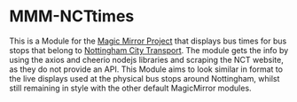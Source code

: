 # MMM-NCTtimes
This is a Module for the [Magic Mirror Project](https://magicmirror.builders/) that displays bus times for bus stops that belong to [Nottingham City Transport](https://nctx.co.uk). The module gets the info by using the axios and cheerio nodejs libraries and scraping the NCT website, as they do not provide an API. This Module aims to look similar in format to the live displays used at the physical bus stops around Nottingham, whilst still remaining in style with the other default MagicMirror modules.

##